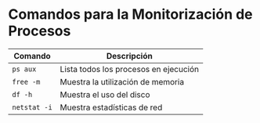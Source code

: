 # Comandos para la Monitorización de Procesos

| Comando         | Descripción                                   |
| --------------- | --------------------------------------------- |
| `ps aux`        | Lista todos los procesos en ejecución         |
| `free -m`       | Muestra la utilización de memoria             |
| `df -h`         | Muestra el uso del disco                      |
| `netstat -i`    | Muestra estadísticas de red                   |
